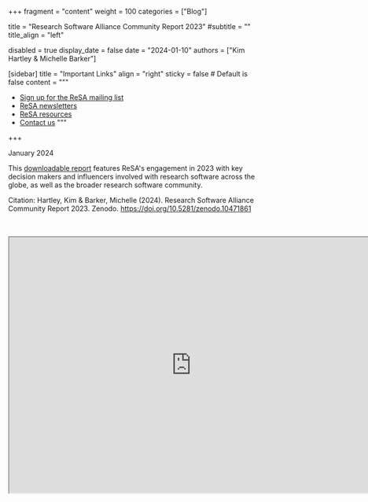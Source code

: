 +++
fragment = "content"
weight = 100
categories = ["Blog"]

title = "Research Software Alliance Community Report 2023"
#subtitle = ""
title_align = "left"

disabled = true
display_date = false
date = "2024-01-10"
authors = ["Kim Hartley & Michelle Barker"]

[sidebar]
  title = "Important Links"
  align = "right"
  sticky = false # Default is false
  content = """
  * [Sign up for the ReSA mailing list](https://landing.mailerlite.com/webforms/landing/i5e1h2)
  * [ReSA newsletters](/news)
  * [ReSA resources](/resa-resources)
  * [Contact us](/contact)
  """

+++

January 2024


This [downloadable report](https://zenodo.org/records/10471861) features ReSA's engagement in 2023 with key decision makers and influencers involved with research software across the globe, as well as the broader research software community.

Citation: Hartley, Kim & Barker, Michelle (2024). Research Software Alliance Community Report 2023. Zenodo. https://doi.org/10.5281/zenodo.10471861

<br/>
<br/>
<iframe src="https://drive.google.com/file/d/1rIGNZMe3d6VxnlgqVPU5Zc61ODDLaJnE/view?usp=drive_link" width="740" height="520" allow="autoplay"></iframe>

